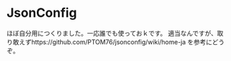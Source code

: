# JsonConfig
ほぼ自分用につくりました。一応誰でも使っておｋです。
適当なんですが、取り敢えずhttps://github.com/PTOM76/jsonconfig/wiki/home-ja を参考にどうぞ。
